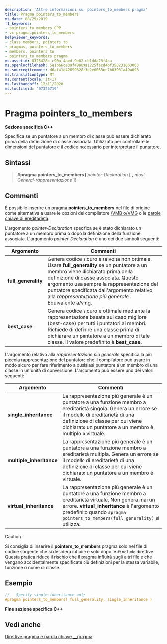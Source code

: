 ```yaml
---
description: 'Altre informazioni su: pointers_to_members pragma'
title: Pragma pointers_to_members
ms.date: 08/29/2019
f1_keywords:
- pointers_to_members_CPP
- vc-pragma.pointers_to_members
helpviewer_keywords:
- class members, pointers to
- pragmas, pointers_to_members
- members, pointers to
- pointers_to_members pragma
ms.assetid: 8325428c-c90a-4aed-9e82-cb1dda23f4ca
ms.openlocfilehash: 5e1b66ce39f49889a1225facd4bf358231863063
ms.sourcegitcommit: d6af41e42699628c3e2e6063ec7b03931a49a098
ms.translationtype: MT
ms.contentlocale: it-IT
ms.lasthandoff: 12/11/2020
ms.locfileid: "97325719"
---
```

# <a name="pointers_to_members-pragma"></a>Pragma pointers_to_members

**Sezione specifica C++**

Specifica se un puntatore a un membro di classe può essere dichiarato prima della definizione di classe associata. Utilizzato per controllare le dimensioni del puntatore e il codice necessario per interpretare il puntatore.

## <a name="syntax"></a>Sintassi

> **#pragma pointers_to_members (** *pointer-Declaration* [ **,** *most-General-rappresentazione* ])

## <a name="remarks"></a>Commenti

È possibile inserire un pragma **pointers_to_members** nel file di origine come alternativa a usare le opzioni del compilatore [/VMB o/VMG](../build/reference/vmb-vmg-representation-method.md) o le [parole chiave di ereditarietà](../cpp/inheritance-keywords.md).

L'argomento *pointer-Declaration* specifica se è stato dichiarato un puntatore a un membro prima o dopo la definizione della funzione associata. L'argomento *pointer-Declaration* è uno dei due simboli seguenti:

| Argomento | Commenti |
|--------------|--------------|
| **full_generality** | Genera codice sicuro e talvolta non ottimale. Usare **full_generality** se un puntatore a un membro viene dichiarato prima della definizione di classe associata. Questo argomento usa sempre la rappresentazione del puntatore specificata dall'argomento relativo alla *rappresentazione più generale* . Equivalente a/vmg. |
| **best_case** | Genera codice sicuro e ottimale mediante la rappresentazione basata sul caso migliore (best-case) per tutti i puntatori ai membri. Richiede di definire una classe prima di dichiarare un puntatore a un membro di tale classe. Il valore predefinito è **best_case**. |

L'argomento relativo alla *rappresentazione più generale* specifica la più piccola rappresentazione del puntatore che il compilatore può usare in modo sicuro per fare riferimento a qualsiasi puntatore a un membro di una classe in un'unità di conversione. L'argomento può essere uno dei valori seguenti:

| Argomento | Commenti |
|--------------|--------------|
| **single_inheritance** | La rappresentazione più generale è un puntatore a una funzione membro a ereditarietà singola. Genera un errore se il modello di ereditarietà di una definizione di classe per cui viene dichiarato un puntatore a un membro è multiplo o virtuale. |
| **multiple_inheritance** | La rappresentazione più generale è un puntatore a una funzione membro a ereditarietà multipla. Genera un errore se il modello di ereditarietà di una definizione di classe per cui viene dichiarato un puntatore a un membro è virtuale. |
| **virtual_inheritance** | La rappresentazione più generale è un puntatore a una funzione membro a ereditarietà virtuale. Non genera mai un errore. **virtual_inheritance** è l'argomento predefinito quando `#pragma pointers_to_members(full_generality)` si utilizza. |

> [!CAUTION]
> Si consiglia di inserire il **pointers_to_members** pragma solo nel file di codice sorgente che si desidera influire e solo dopo le `#include` direttive. Questa pratica riduce il rischio che il pragma influirà sugli altri file e che vengano accidentalmente specificate più definizioni per la stessa variabile, funzione o nome di classe.

## <a name="example"></a>Esempio

```cpp
//   Specify single-inheritance only
#pragma pointers_to_members( full_generality, single_inheritance )
```

**Fine sezione specifica C++**

## <a name="see-also"></a>Vedi anche

[Direttive pragma e parola chiave __pragma](../preprocessor/pragma-directives-and-the-pragma-keyword.md)
